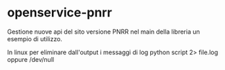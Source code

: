 # openservice-pnrr

Gestione nuove api del sito versione PNRR
nel main della libreria un esempio di utilizzo.

In linux per eliminare dall'output i messaggi di log python script 2> file.log oppure /dev/null